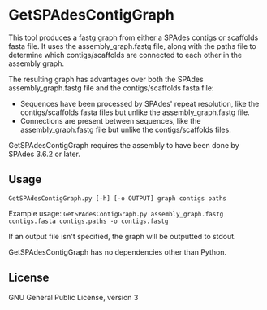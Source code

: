 # GetSPAdesContigGraph

This tool produces a fastg graph from either a SPAdes contigs or scaffolds fasta file.  It uses the assembly_graph.fastg file, along with the paths file to determine which contigs/scaffolds are connected to each other in the assembly graph.

The resulting graph has advantages over both the SPAdes assembly_graph.fastg file and the contigs/scaffolds fasta file:
* Sequences have been processed by SPAdes' repeat resolution, like the contigs/scaffolds fasta files but unlike the assembly_graph.fastg file.
* Connections are present between sequences, like the assembly_graph.fastg file but unlike the contigs/scaffolds files.

GetSPAdesContigGraph requires the assembly to have been done by SPAdes 3.6.2 or later.


## Usage

```GetSPAdesContigGraph.py [-h] [-o OUTPUT] graph contigs paths```

Example usage:
`GetSPAdesContigGraph.py assembly_graph.fastg contigs.fasta contigs.paths -o contigs.fastg`

If an output file isn't specified, the graph will be outputted to stdout.

GetSPAdesContigGraph has no dependencies other than Python.



## License

GNU General Public License, version 3

